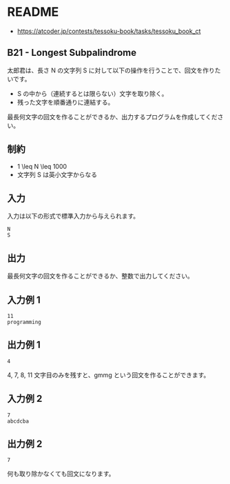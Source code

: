 # README
- <https://atcoder.jp/contests/tessoku-book/tasks/tessoku_book_ct>
## B21 - Longest Subpalindrome
太郎君は、長さ N の文字列 S に対して以下の操作を行うことで、回文を作りたいです。

* S の中から（連続するとは限らない）文字を取り除く。
* 残った文字を順番通りに連結する。

最長何文字の回文を作ることができるか、出力するプログラムを作成してください。
## 制約
* 1 \leq N \leq 1000
* 文字列 S は英小文字からなる
## 入力
入力は以下の形式で標準入力から与えられます。

```
N
S
```
## 出力
最長何文字の回文を作ることができるか、整数で出力してください。
## 入力例 1
```
11
programming
```
## 出力例 1
```
4
```

4, 7, 8, 11 文字目のみを残すと、gmmg という回文を作ることができます。
## 入力例 2
```
7
abcdcba
```
## 出力例 2
```
7
```

何も取り除かなくても回文になります。
